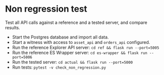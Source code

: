 # Non regression test

Test all API calls against a reference and a tested server, and compare results.

  - Start the Postgres database and import all data.
  - Start a witness with access to `asset_api` and `orders_api` configured.
  - Run the reference Explorer API server: `cd ref && flask run --port=5005`
  - Run the reference ES Wrapper server: `cd es-wrapper && flask run --port=5006`
  - Run the tested server: `cd actual && flask run --port=5000`
  - Run tests: `pytest -v check_non_regression.py`
